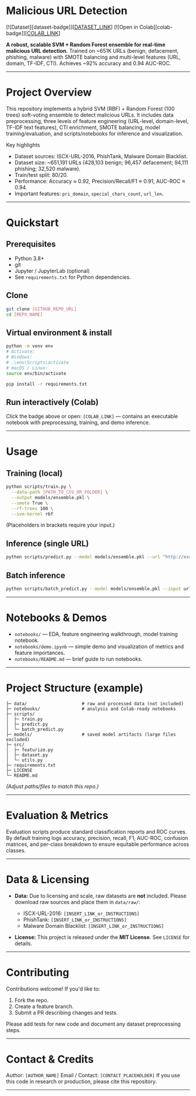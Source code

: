# Malicious URL Detection

[![Dataset][dataset-badge]][[DATASET_LINK](https://www.kaggle.com/datasets/sid321axn/malicious-urls-dataset/data)] \[![Open in Colab][colab-badge]]\[[COLAB\_LINK](https://colab.research.google.com/drive/1kSgwDW8XVo6Gi86HGjHM6YCaWaGk_VBM?usp=sharing)]

**A robust, scalable SVM + Random Forest ensemble for real-time malicious URL detection.** Trained on \~651K URLs (benign, defacement, phishing, malware) with SMOTE balancing and multi-level features (URL, domain, TF-IDF, CTI). Achieves \~92% accuracy and 0.94 AUC-ROC.

---

# Project Overview

This repository implements a hybrid SVM (RBF) + Random Forest (100 trees) soft-voting ensemble to detect malicious URLs. It includes data preprocessing, three levels of feature engineering (URL-level, domain-level, TF-IDF text features), CTI enrichment, SMOTE balancing, model training/evaluation, and scripts/notebooks for inference and visualization.

Key highlights

* Dataset sources: ISCX-URL-2016, PhishTank, Malware Domain Blacklist.
* Dataset size: \~651,191 URLs (428,103 benign; 96,457 defacement; 94,111 phishing; 32,520 malware).
* Train/test split: 80/20.
* Performance: Accuracy ≈ 0.92, Precision/Recall/F1 ≈ 0.91, AUC-ROC ≈ 0.94.
* Important features: `pri_domain`, `special_chars_count`, `url_len`.

---

# Quickstart

## Prerequisites

* Python 3.8+
* git
* Jupyter / JupyterLab (optional)
* See `requirements.txt` for Python dependencies.

## Clone

```bash
git clone [GITHUB_REPO_URL]
cd [REPO_NAME]
```

## Virtual environment & install

```bash
python -m venv env
# Activate:
# Windows:
# .\env\Scripts\activate
# macOS / Linux:
source env/bin/activate

pip install -r requirements.txt
```

## Run interactively (Colab)

Click the badge above or open:
`[COLAB_LINK]` — contains an executable notebook with preprocessing, training, and demo inference.

---

# Usage

## Training (local)

```bash
python scripts/train.py \
  --data-path [PATH_TO_CSV_OR_FOLDER] \
  --output models/ensemble.pkl \
  --smote True \
  --rf-trees 100 \
  --svm-kernel rbf
```

(Placeholders in brackets require your input.)

## Inference (single URL)

```bash
python scripts/predict.py --model models/ensemble.pkl --url "http://example.com/login"
```

## Batch inference

```bash
python scripts/batch_predict.py --model models/ensemble.pkl --input urls_to_score.csv --output predictions.csv
```

---

# Notebooks & Demos

* `notebooks/` — EDA, feature engineering walkthrough, model training notebook.
* `notebooks/demo.ipynb` — simple demo and visualization of metrics and feature importances.
* `notebooks/README.md` — brief guide to run notebooks.

---

# Project Structure (example)

```
├─ data/                     # raw and processed data (not included)
├─ notebooks/                # analysis and Colab-ready notebooks
├─ scripts/
│  ├─ train.py
│  ├─ predict.py
│  └─ batch_predict.py
├─ models/                   # saved model artifacts (large files excluded)
├─ src/
│  ├─ featurize.py
│  ├─ dataset.py
│  └─ utils.py
├─ requirements.txt
├─ LICENSE
└─ README.md
```

*(Adjust paths/files to match this repo.)*

---

# Evaluation & Metrics

Evaluation scripts produce standard classification reports and ROC curves. By default training logs accuracy, precision, recall, F1, AUC-ROC, confusion matrices, and per-class breakdown to ensure equitable performance across classes.

---

# Data & Licensing

* **Data:** Due to licensing and scale, raw datasets are **not** included. Please download raw sources and place them in `data/raw/`:

  * ISCX-URL-2016: `[INSERT_LINK_or_INSTRUCTIONS]`
  * PhishTank: `[INSERT_LINK_or_INSTRUCTIONS]`
  * Malware Domain Blacklist: `[INSERT_LINK_or_INSTRUCTIONS]`

* **License:** This project is released under the **MIT License**. See `LICENSE` for details.

---

# Contributing

Contributions welcome! If you'd like to:

1. Fork the repo.
2. Create a feature branch.
3. Submit a PR describing changes and tests.

Please add tests for new code and document any dataset preprocessing steps.

---

# Contact & Credits

Author: `[AUTHOR_NAME]`
Email / Contact: `[CONTACT_PLACEHOLDER]`
If you use this code in research or production, please cite this repository.

---
